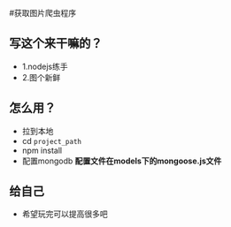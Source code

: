 #获取图片爬虫程序

## 写这个来干嘛的？
- 1.nodejs练手
- 2.图个新鲜

## 怎么用？
- 拉到本地
- cd ```project_path```
- npm install
- 配置mongodb **配置文件在models下的mongoose.js文件**

## 给自己
- 希望玩完可以提高很多吧